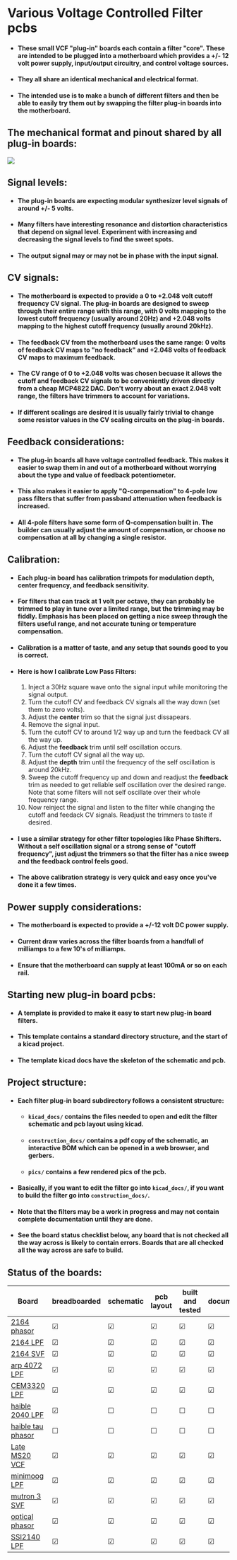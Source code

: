 # Various Voltage Controlled Filter pcbs

- #### These small VCF "plug-in" boards each contain a filter "core". These are intended to be plugged into a motherboard which provides a +/- 12 volt power supply, input/output circuitry, and control voltage sources.
- #### They all share an identical mechanical and electrical format.
- #### The intended use is to make a bunch of different filters and then be able to easily try them out by swapping the filter plug-in boards into the motherboard.


## The mechanical format and pinout shared by all plug-in boards:
![](assets/standard_format.png)


## Signal levels:
- #### The plug-in boards are expecting modular synthesizer level signals of around +/- 5 volts.
- #### Many filters have interesting resonance and distortion characteristics that depend on signal level. Experiment with increasing and decreasing the signal levels to find the sweet spots.
- #### The output signal may or may not be in phase with the input signal.


## CV signals:
- #### The motherboard is expected to provide a 0 to +2.048 volt cutoff frequency CV signal. The plug-in boards are designed to sweep through their entire range with this range, with 0 volts mapping to the lowest cutoff frequency (usually around 20Hz) and +2.048 volts mapping to the highest cutoff frequency (usually around 20kHz).
- #### The feedback CV from the motherboard uses the same range: 0 volts of feedback CV maps to "no feedback" and +2.048 volts of feedback CV maps to maximum feedback.
- #### The CV range of 0 to +2.048 volts was chosen becuase it allows the cutoff and feedback CV signals to be conveniently driven directly from a cheap MCP4822 DAC. Don't worry about an exact 2.048 volt range, the filters have trimmers to account for variations.
- #### If different scalings are desired it is usually fairly trivial to change some resistor values in the CV scaling circuits on the plug-in boards.


## Feedback considerations:
- #### The plug-in boards all have voltage controlled feedback. This makes it easier to swap them in and out of a motherboard without worrying about the type and value of feedback potentiometer.
- #### This also makes it easier to apply "Q-compensation" to 4-pole low pass filters that suffer from passband attenuation when feedback is increased.
- #### All 4-pole filters have some form of Q-compensation built in. The builder can usually adjust the amount of compensation, or choose no compensation at all by changing a single resistor.


## Calibration:
- #### Each plug-in board has calibration trimpots for modulation depth, center frequency, and feedback sensitivity.
- #### For filters that can track at 1 volt per octave, they can probably be trimmed to play in tune over a limited range, but the trimming may be fiddly. Emphasis has been placed on getting a nice sweep through the filters useful range, and not accurate tuning or temperature compensation.
- #### Calibration is a matter of taste, and any setup that sounds good to you is correct.
- #### Here is how I calibrate Low Pass Filters:
    1. Inject a 30Hz square wave onto the signal input while monitoring the signal output.
    2. Turn the cutoff CV and feedback CV signals all the way down (set them to zero volts).
    3. Adjust the **center** trim so that the signal just dissapears.
    4. Remove the signal input.
    5. Turn the cutoff CV to around 1/2 way up and turn the feedback CV all the way up.
    6. Adjust the **feedback** trim until self oscillation occurs.
    7. Turn the cutoff CV signal all the way up.
    8. Adjust the **depth** trim until the frequency of the self oscillation is around 20kHz.
    9. Sweep the cutoff frequency up and down and readjust the **feedback** trim as needed to get reliable self oscillation over the desired range. Note that some filters will not self oscillate over their whole frequency range.
    10. Now reinject the signal and listen to the filter while changing the cutoff and feedack CV signals. Readjust the trimmers to taste if desired.

- #### I use a similar strategy for other filter topologies like Phase Shifters. Without a self oscillation signal or a strong sense of "cutoff frequency", just adjust the trimmers so that the filter has a nice sweep and the feedback control feels good.
- #### The above calibration strategy is very quick and easy once you've done it a few times.


## Power supply considerations:
- #### The motherboard is expected to provide a +/-12 volt DC power supply.
- #### Current draw varies across the filter boards from a handfull of milliamps to a few 10's of milliamps.
- #### Ensure that the motherboard can supply at least 100mA or so on each rail.


## Starting new plug-in board pcbs:
- #### A template is provided to make it easy to start new plug-in board filters.
- #### This template contains a standard directory structure, and the start of a kicad project.
- #### The template kicad docs have the skeleton of the schematic and pcb.


## Project structure:
- #### Each filter plug-in board subdirectory follows a consistent structure:
    - #### `kicad_docs/` contains the files needed to open and edit the filter schematic and pcb layout using kicad.
    - #### `construction_docs/` contains a pdf copy of the schematic, an interactive BOM which can be opened in a web browser, and gerbers.
    - #### `pics/` contains a few rendered pics of the pcb.
- #### Basically, if you want to edit the filter go into `kicad_docs/`, if you want to build the filter go into `construction_docs/`.
- #### Note that the filters may be a work in progress and may not contain complete documentation until they are done.
- #### See the board status checklist below, any board that is not checked all the way across is likely to contain errors. Boards that are all checked all the way across are safe to build.

## Status of the boards:

Board | breadboarded | schematic | pcb layout | built and tested | documentation
------|--------------|-----------|------------|------------------|---------------
[2164 phasor](https://github.com/JordanAceto/VCF_plug_in_boards/tree/master/2164_phasor_plug_in_board)       | &#9745; | &#9745; | &#9745; | &#9745; | &#9745;
[2164 LPF](https://github.com/JordanAceto/VCF_plug_in_boards/tree/master/2164_4_pole_LPF_plug_in_board)       | &#9745; | &#9745; | &#9745; | &#9745; | &#9745;
[2164 SVF](https://github.com/JordanAceto/VCF_plug_in_boards/tree/master/2164_SVF_plug_in_board)       | &#9745; | &#9745; | &#9745; | &#9745; | &#9745;
[arp 4072 LPF](https://github.com/JordanAceto/VCF_plug_in_boards/tree/master/arp_4072_LPF_plug_in_board)      | &#9745; | &#9745; | &#9745; | &#9745; | &#9745;
[CEM3320 LPF](https://github.com/JordanAceto/VCF_plug_in_boards/tree/master/CEM3320_LPF_plug_in_board)       | &#9745; | &#9745; | &#9745; | &#9745; | &#9745;
[haible 2040 LPF](https://github.com/JordanAceto/VCF_plug_in_boards/tree/master/haible_2040_LPF_plug_in_board)   | &#9745; | &#9744; | &#9744; | &#9744; | &#9744;
[haible tau phasor](https://github.com/JordanAceto/VCF_plug_in_boards/tree/master/haible_tau_phaser_plug_in_board/kicad_docs) | &#9744; | &#9744; | &#9744; | &#9744; | &#9744;
[Late MS20 VCF](https://github.com/JordanAceto/VCF_plug_in_boards/tree/master/late_MS20_VCF_plug_in_board)       | &#9745; | &#9745; | &#9745; | &#9745; | &#9745;
[minimoog LPF](https://github.com/JordanAceto/VCF_plug_in_boards/tree/master/minimoog_LPF_plug_in_board)      | &#9745; | &#9745; | &#9745; | &#9745; | &#9745;
[mutron 3 SVF](https://github.com/JordanAceto/VCF_plug_in_boards/tree/master/mutron_III_plug_in_board)      | &#9745; | &#9745; | &#9745; | &#9745; | &#9745;
[optical phasor](https://github.com/JordanAceto/VCF_plug_in_boards/tree/master/optical_phasor_plug_in_board)    | &#9745; | &#9745; | &#9745; | &#9745; | &#9745;
[SSI2140 LPF](https://github.com/JordanAceto/VCF_plug_in_boards/tree/master/SSI2140_LPF_plug_in_board) | &#9745; | &#9745; | &#9745; | &#9745; | &#9745;
